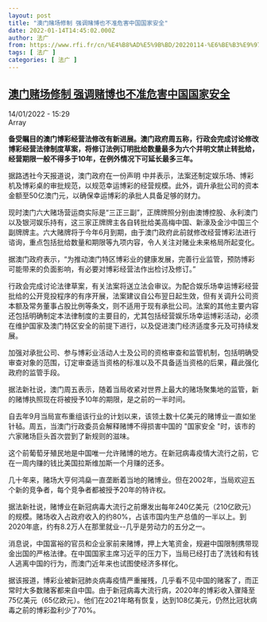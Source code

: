 ```yaml
---
layout: post
title: "澳门赌场修制 强调赌博也不准危害中国国家安全"
date: 2022-01-14T14:45:02.000Z
author: 法广
from: https://www.rfi.fr/cn/%E4%B8%AD%E5%9B%BD/20220114-%E6%BE%B3%E9%97%A8%E8%B5%8C%E5%9C%BA%E4%BF%AE%E5%88%B6-%E5%BC%BA%E8%B0%83%E8%B5%8C%E5%8D%9A%E4%B9%9F%E4%B8%8D%E5%87%86%E5%8D%B1%E5%AE%B3%E4%B8%AD%E5%9B%BD%E5%9B%BD%E5%AE%B6%E5%AE%89%E5%85%A8
tags: [ 法广 ]
categories: [ 法广 ]
---
```

<!--1642171502000-->
[澳门赌场修制 强调赌博也不准危害中国国家安全](https://www.rfi.fr/cn/%E4%B8%AD%E5%9B%BD/20220114-%E6%BE%B3%E9%97%A8%E8%B5%8C%E5%9C%BA%E4%BF%AE%E5%88%B6-%E5%BC%BA%E8%B0%83%E8%B5%8C%E5%8D%9A%E4%B9%9F%E4%B8%8D%E5%87%86%E5%8D%B1%E5%AE%B3%E4%B8%AD%E5%9B%BD%E5%9B%BD%E5%AE%B6%E5%AE%89%E5%85%A8)
------

<div>
<div>14/01/2022 - 15:29</div>Array<p><strong>                    备受瞩目的澳门博彩经营法修改有新进展。澳门政府周五称，行政会完成讨论修改博彩经营法律制度草案，将修订法例订明批给数量最多为六个并明文禁止转批给，经营期限一般不得多于10年，在例外情况下可延长最多三年。                </strong></p><div >                    <p>据路透社今天报道说，澳门政府在一份声明 中并表示，法案还制定娱乐场、博彩机及博彩桌的审批规范，以规范幸运博彩的经营规模。此外，调升承批公司的资本金额至50亿澳门元，以确保幸运博彩的承批人具备足够的财力。</p><p>现时澳门六大赌场营运商实际是“三正三副”，正牌牌照分别由澳博控股、永利澳门以及银河娱乐持有，这三家正牌牌主各自转批给美高梅中国、新濠及金沙中国三个副牌牌主。六大赌牌将于今年6月到期，由于澳门政府此前就修改经营博彩法进行谘询，重点包括批给数量和期限等九项内容，令人关注对赌业未来格局所起变化。</p><p>据澳门政府表示，“为推动澳门特区博彩业的健康发展，完善行业监管，预防博彩可能带来的负面影响，有必要对博彩经营法作出检讨及修订。”</p><p>行政会完成讨论法律草案，有关法案将送立法会审议。为配合娱乐场幸运博彩经营批给的公开竞投程序的有序开展，法案建议自公布翌日起生效，但有关调升公司资本额及常务董事占股比例等条文，则不适用于现有承批公司。法案的其他主要内容还包括明确制定本法律制度的主要目的，尤其包括经营娱乐场幸运博彩活动，必须在维护国家及澳门特区安全的前提下进行，以及促进澳门经济适度多元及可持续发展。</p><p>加强对承批公司、参与博彩业活动人士及公司的资格审查和监管机制，包括明确受审查对象的范围，订定审查适当资格的标准以及不具备适当资格的后果，藉此强化政府的监管手段。</p><p>据法新社说，澳门周五表示，随着当局收紧对世界上最大的赌场聚集地的监管，新的赌博执照现在将被授予10年的期限，是之前的一半时间。</p><p>自去年9月当局宣布重组该行业的计划以来，该领土数十亿美元的赌博业一直如坐针毡。周五，当澳门行政委员会解释赌博不得损害中国的 "国家安全 "时，该市的六家赌场巨头首次尝到了新规则的滋味。</p><p>这个前葡萄牙殖民地是中国唯一允许赌博的地方。在新冠病毒疫情大流行之前，它在一周内赚的钱比美国拉斯维加斯一个月赚的还多。</p><p>几十年来，赌场大亨何鸿燊一直垄断着当地的赌博业。但在2002年，当局欢迎五个新的竞争者，每个竞争者都被授予20年的特许权。</p><p>据法新社说，赌博业在新冠病毒大流行之前爆发出每年240亿美元（210亿欧元）的规模。赌场收入占政府收入的约80%，占该市国内生产总值的一半以上。到2020年底，约有8.2万人在那里就业--几乎是劳动力的五分之一。</p><p>消息说，中国富裕的官员和企业家前来赌博，押上大笔资金，规避中国限制携带现金出国的严格法律。在中国国家主席习近平的压力下，当局已经打击了洗钱和有钱人逃离中国的行为，而澳门近年来也试图使经济多样化。</p><p>据该报道，博彩业被新冠肺炎病毒疫情严重摧残，几乎看不见中国的赌客了，而正常时大多数赌客都来自中国。由于新冠病毒大流行病，2020年的博彩收入骤降至75亿美元（65亿欧元）。他们在2021年略有恢复，达到108亿美元，仍然比冠状病毒之前的博彩盈利少了70%。</p>                                            <div data-selfpromo-newsletter>    </div>    <div data-selfpromo-app>    </div>                </div>
</div>
